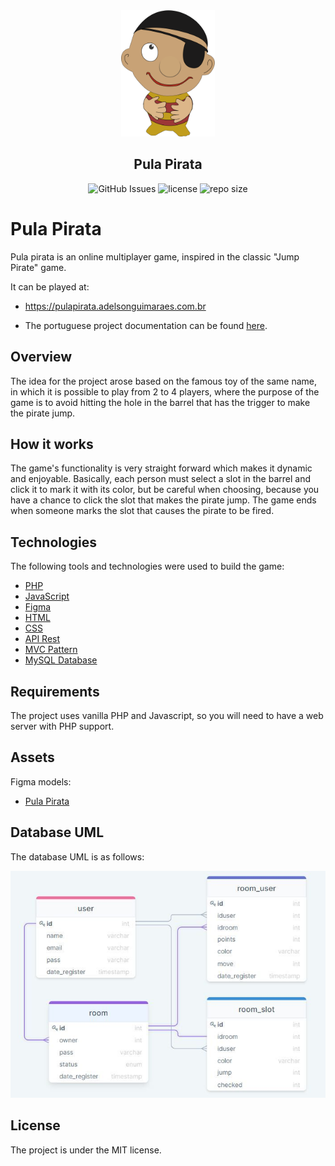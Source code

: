 <div align="center">
  <img alt="Pula Pirata" src=".github/pirata.svg" width="150px" />
</div>

<h2 align="center">Pula Pirata</h2>

<p align="center">
  <img src="https://img.shields.io/github/issues/ahub-tech/pulapirata" alt="GitHub Issues">

  <img src="https://img.shields.io/github/license/ahub-tech/pulapirata" alt="license" />

  <img src="https://img.shields.io/github/repo-size/ahub-tech/pulapirata" alt="repo size" />
</p>

# Pula Pirata

Pula pirata is an online multiplayer game, inspired in the classic "Jump Pirate" game.

It can be played at:

- https://pulapirata.adelsonguimaraes.com.br

- The portuguese project documentation can be found [here](https://opposite-eyelash-d55.notion.site/Pula-Pirata-HUB-76adb9e4317a4495b65e0ac12ce7f26f).

## Overview

The idea for the project arose based on the famous toy of the same name, in which it is possible to play from 2 to 4 players, where the purpose of the game is to avoid hitting the hole in the barrel that has the trigger to make the pirate jump.

## How it works

The game's functionality is very straight forward which makes it dynamic and enjoyable.
Basically, each person must select a slot in the barrel and click it to mark it with its color, but be careful when choosing, because you have a chance to click the slot that makes the pirate jump. The game ends when someone marks the slot that causes the pirate to be fired.

## Technologies

The following tools and technologies were used to build the game:

- [PHP](https://php.net/)
- [JavaScript](https://www.javascript.com/)
- [Figma](https://www.figma.com/)
- [HTML](https://www.w3schools.com/html/)
- [CSS](https://www.w3schools.com/css/)
- [API Rest](https://www.w3schools.com/rest/default.asp)
- [MVC Pattern](https://www.w3schools.com/php/php_mvc_pattern.asp)
- [MySQL Database](https://www.w3schools.com/php/php_mysql_database.asp)

## Requirements

The project uses vanilla PHP and Javascript, so you will need to have a web server with PHP support.

## Assets

Figma models:

- [Pula Pirata](https://www.figma.com/file/GBKzVQjfyDhOGIWiBmBZrY)

## Database UML

The database UML is as follows:

<p align="center">
  <img src=".github/database_uml.jpg" />
</p>

## License

The project is under the MIT license.

